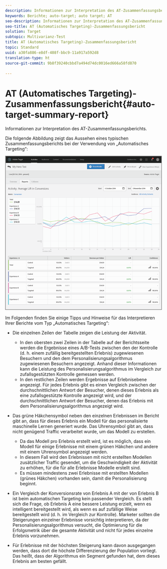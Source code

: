 ```yaml
---
description: Informationen zur Interpretation des AT-Zusammenfassungsberichts.
keywords: Berichte; auto-target; auto target; AT
seo-description: Informationen zur Interpretation des AT-Zusammenfassungsberichts.
seo-title: AT (Automatisches Targeting)-Zusammenfassungsbericht
solution: Target
subtopic: Multivarianz-Test
title: AT (Automatisches Targeting)-Zusammenfassungsbericht
topic: Standard
uuid: a30fa886-e8df-408f-bbc9-11a917a592d8
translation-type: ht
source-git-commit: 9b8f39240cbbd7a494d74dc0016ed666a58fd870

---
```



# AT (Automatisches Targeting)-Zusammenfassungsbericht{#auto-target-summary-report}

Informationen zur Interpretation des AT-Zusammenfassungsberichts.

Die folgende Abbildung zeigt das Aussehen eines typischen Zusammenfassungsberichts bei der Verwendung von „Automatisches Targeting“:

![](assets/autotarget.png)

Im Folgenden finden Sie einige Tipps und Hinweise für das Interpretieren Ihrer Berichte vom Typ „Automatisches Targeting“:

* Die einzelnen Zeilen der Tabelle zeigen die Leistung der Aktivität.

   * In den obersten zwei Zeilen in der Tabelle auf der Berichtsseite werden die Ergebnisse eines A/B-Tests zwischen den der Kontrolle (d. h. einem zufällig bereitgestellten Erlebnis) zugewiesenen Besuchern und den dem Personalisierungsalgorithmus zugewiesenen Besuchern angezeigt. Anhand dieser Informationen kann die Leistung des Personalisierungsalgorithmus im Vergleich zur zufallsgestützten Kontrolle gemessen werden.
   * In den restlichen Zeilen werden Ergebnisse auf Erlebnisebene angezeigt. Für jedes Erlebnis gibt es einen Vergleich zwischen der durchschnittlichen Antwort der Besucher, denen dieses Erlebnis als eine zufallsgestützte Kontrolle angezeigt wird, und der durchschnittlichen Antwort der Besucher, denen das Erlebnis mit dem Personalisierungsalgorithmus angezeigt wird.

* Das grüne Häkchensymbol neben den einzelnen Erlebnissen im Bericht gibt an, dass für dieses Erlebnis ein Modell für das personalisierte maschinelle Lernen generiert wurde. Das Uhrensymbol gibt an, dass nicht genügend Traffic verarbeitet wurde, um das Modell zu erstellen.

   * Da das Modell pro Erlebnis erstellt wird, ist es möglich, dass ein Modell für einige Erlebnisse mit einem grünen Häkchen und andere mit einem Uhrensymbol angezeigt werden.
   * In diesem Fall wird den Erlebnissen mit nicht erstellten Modellen zusätzlicher Traffic gesendet, um die Geschwindigkeit der Aktivität zu erhöhen, für die für alle Erlebnisse Modelle erstellt sind.
   * Es müssen mindestens zwei Erlebnisse mit erstellten Modellen (grünes Häkchen) vorhanden sein, damit die Personalisierung beginnt.

* Ein Vergleich der Konversionsrate von Erlebnis A mit der von Erlebnis B ist beim automatischen Targeting kein passender Vergleich. Es stellt sich die Frage, ob Erlebnis A eine bessere Leistung erzielt, wenn es intelligent bereitgestellt wird, als wenn es auf zufällige Weise bereitgestellt wird (d. h. im Vergleich zur Kontrolle). Marketer sollten die Steigerungen einzelner Erlebnisse vorsichtig interpretieren, da der Personalisierungsalgorithmus versucht, die Optimierung für die Erfolgsmetrik über die gesamte Aktivität und nicht für jedes einzelne Erlebnis vorzunehmen.
* Für Erlebnisse mit der höchsten Steigerung kann davon ausgegangen werden, dass dort die höchste Differenzierung der Population vorliegt. Das heißt, dass der Algorithmus ein Segment gefunden hat, dem dieses Erlebnis am besten gefällt.

